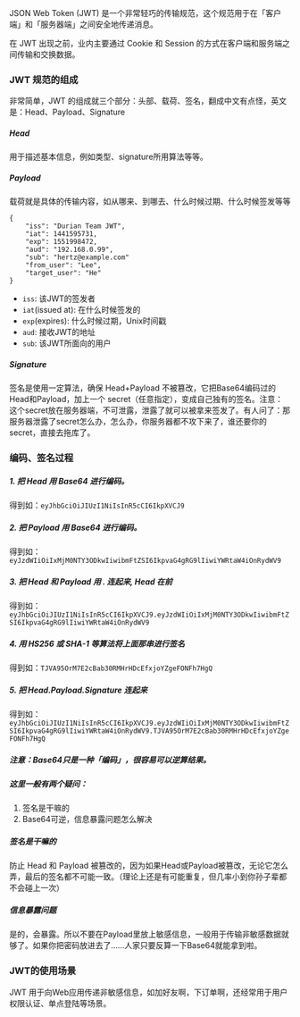 JSON Web Token (JWT) 是一个非常轻巧的传输规范，这个规范用于在「客户端」和「服务器端」之间安全地传递消息。

在 JWT 出现之前，业内主要通过 Cookie 和 Session 的方式在客户端和服务端之间传输和交换数据。

### JWT 规范的组成
非常简单，JWT 的组成就三个部分：头部、载荷、签名，翻成中文有点怪，英文是：Head、Payload、Signature

##### Head
用于描述基本信息，例如类型、signature所用算法等等。

##### Payload
载荷就是具体的传输内容，如从哪来、到哪去、什么时候过期、什么时候签发等等

```
{
    "iss": "Durian Team JWT",
    "iat": 1441595731,
    "exp": 1551998472,
    "aud": "192.168.0.99",
    "sub": "hertz@example.com"
    "from_user": "Lee",
    "target_user": "He"
}
```
- `iss`: 该JWT的签发者
- `iat`(issued at): 在什么时候签发的
- `exp`(expires): 什么时候过期，Unix时间戳
- `aud`: 接收JWT的地址
- `sub`: 该JWT所面向的用户

##### Signature
签名是使用一定算法，确保 Head+Payload 不被篡改，它把Base64编码过的Head和Payload，加上一个 secret（任意指定），变成自己独有的签名。注意：这个secret放在服务器端，不可泄露，泄露了就可以被拿来签发了。有人问了：那服务器泄露了secret怎么办，怎么办，你服务器都不攻下来了，谁还要你的secret，直接去拖库了。

### 编码、签名过程

##### 1. 把 Head 用 Base64 进行编码。
得到如：`eyJhbGciOiJIUzI1NiIsInR5cCI6IkpXVCJ9`

##### 2. 把 Payload 用 Base64 进行编码。
得到如：`eyJzdWIiOiIxMjM0NTY3ODkwIiwibmFtZSI6IkpvaG4gRG9lIiwiYWRtaW4iOnRydWV9`

##### 3. 把 Head 和 Payload 用 . 连起来, Head 在前
得到如：`eyJhbGciOiJIUzI1NiIsInR5cCI6IkpXVCJ9.eyJzdWIiOiIxMjM0NTY3ODkwIiwibmFtZSI6IkpvaG4gRG9lIiwiYWRtaW4iOnRydWV9`

##### 4. 用 HS256 或 SHA-1 等算法将上面那串进行签名
得到如：`TJVA95OrM7E2cBab30RMHrHDcEfxjoYZgeFONFh7HgQ`

##### 5. 把 Head.Payload.Signature 连起来
得到如：`eyJhbGciOiJIUzI1NiIsInR5cCI6IkpXVCJ9.eyJzdWIiOiIxMjM0NTY3ODkwIiwibmFtZSI6IkpvaG4gRG9lIiwiYWRtaW4iOnRydWV9.TJVA95OrM7E2cBab30RMHrHDcEfxjoYZgeFONFh7HgQ`

##### 注意：Base64只是一种「编码」，很容易可以逆算结果。
##### 这里一般有两个疑问：
1. 签名是干嘛的
2. Base64可逆，信息暴露问题怎么解决

##### 签名是干嘛的
防止 Head 和 Payload 被篡改的，因为如果Head或Payload被篡改，无论它怎么弄，最后的签名都不可能一致。（理论上还是有可能重复，但几率小到你孙子辈都不会碰上一次）

##### 信息暴露问题
是的，会暴露。所以不要在Payload里放上敏感信息，一般用于传输非敏感数据就够了。如果你把密码放进去了……人家只要反算一下Base64就能拿到啦。

### JWT的使用场景
JWT 用于向Web应用传递非敏感信息，如加好友啊，下订单啊，还经常用于用户权限认证、单点登陆等场景。